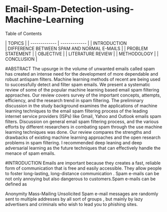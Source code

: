 # Email-Spam-Detection-using-Machine-Learning
Table of Contents

|            TOPICS             |
| ------------- | ------------- |
| INTRODUCTION  
| DIFFERENCE BETWEEN SPAM AND NORMAL E-MAILS |
| PROBLEM STATEMENT                          |
| OBJECTIVE  |
| LITERATURE REVIEW |
| METHODOLOGY |
| CONCLUSION |


#ABSTRACT
The upsurge in the volume of unwanted emails called spam has created an intense need for the development of more dependable and robust antispam filters. Machine learning methods of recent are being used to successfully detect and filter spam emails. We present a systematic review of some of the popular machine learning based email spam filtering approaches. Our review covers survey of the important concepts, attempts, efficiency, and the research trend in spam filtering. The preliminary discussion in the study background examines the applications of machine learning techniques to the email spam filtering process of the leading internet service providers (ISPs) like Gmail, Yahoo and Outlook emails spam filters. Discussion on general email spam filtering process, and the various efforts by different researchers in combating spam through the use machine learning techniques was done. Our review compares the strengths and drawbacks of existing machine learning approaches and the open research problems in spam filtering. I recommended deep leaning and deep adversarial learning as the future techniques that can effectively handle the menace of spam emails.

#INTRODUCTION
Emails are important because they creates a fast, reliable form of communication that is free and easily accessible. They allow people to foster long-lasting, long-distance communication . Spam e-mails can be not only annoying but also dangerous to customers.Spam e-mails can be defined as

Anonymity
Mass-Mailing
Unsolicited
Spam e-mail messages are randomly sent to multiple addresses by all sort of groups , but mainly by lazy advertisers and criminals who wish to lead you to phishing sites.

